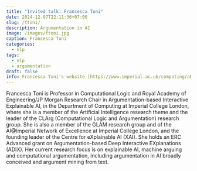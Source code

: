 ```yaml
---
title: "Invited talk: Francesca Toni"
date: 2024-12-07T22:11:36+07:00
slug: /ftoni/
description: Argumentation in AI
image: /images/ftoni.jpg
caption: Francesca Toni
categories:
  - nlp
tags:
  - nlp
  - argumentation
draft: false
info: Francesca Toni's website [https://www.imperial.ac.uk/computing/about/equality-and-diversity/women-in-computing/francesca-toni/](https://www.imperial.ac.uk/computing/about/equality-and-diversity/women-in-computing/francesca-toni/)
---
```


Francesca Toni is Professor in Computational Logic and Royal Academy of Engineering/JP Morgan Research Chair in Argumentation-based Interactive Explainable AI, in the Department of Computing at Imperial College London, where she is a member of the Artificial Intelligence research theme and the leader of the CLArg (Computational Logic and Argumentation) research group.
She is also a member of the GLAM research group and of the AI@Imperial Network of Excellence at Imperial College London, and the founding leader of the Centre for eXplainable AI (XAI).
She holds an ERC Advanced grant on Argumentation-based Deep Interactive EXplanations (ADIX). 
Her current research focus is on explainable AI, machine arguing and computational argumentation, including argumentation in AI broadly conceived and argument mining from text.

